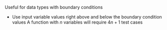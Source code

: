 Useful for data types with boundary conditions 
- Use input variable values right above and below the boundary condition values 
A function with $n$ variables will require $4n+1$ test cases 
